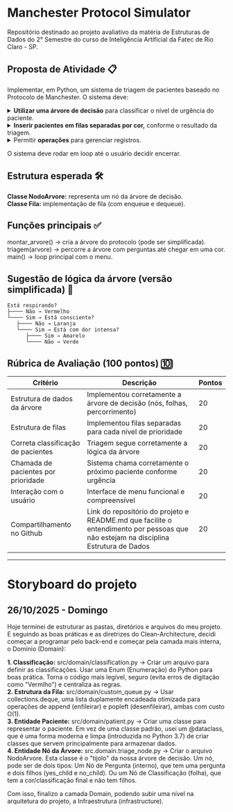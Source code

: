 # Manchester Protocol Simulator
Repositório destinado ao projeto avaliativo da matéria de Estruturas de Dados do 2° Semestre do curso de Inteligência Artificial da Fatec de Rio Claro - SP.

## Proposta de Atividade 📋
Implementar, em Python, um sistema de triagem de pacientes baseado no Protocolo de Manchester.
O sistema deve:
<details>
<summary><strong>Utilizar uma árvore de decisão</strong> para classificar o nível de urgência do paciente.</summary>
  
* Cada <strong>nó</strong> da árvore representa uma <strong>pergunta de triagem</strong> (exemplo: "O paciente está respirando?").
* As <strong>folhas</strong> da árvore indicam a <strong>classificação final</strong>, com uma <strong>cor</strong>:
  
  | Cor                    | Classificação                          | 
  |------------------------|----------------------------------------|
  | 🟥 Vermelho            | Emergência (atendimento imediato)      | 
  | 🟧 Laranja             | Muito urgente                          | 
  | 🟨 Amarelo             | Urgente                                |
  | 🟩 Verde               | Pouco urgente                          |
  | 🟦 Azul                | Não urgente                            | 
</details>

<details>
<summary><strong>Inserir pacientes em filas separadas por cor,</strong> conforme o resultado da triagem.</summary> <br>

* Cada fila deve funcionar como uma <strong>estrutura de dados FIFO</strong>.
</details>

<details>
<summary>Permitir <strong>operações</strong> para gerenciar registros.</summary>
<br>
1 - Cadastrar paciente → o programa faz as perguntas da árvore e insere na fila correspondente. <br>
2 - Chamar paciente → remove e mostra o próximo paciente da fila mais urgente disponível (Vermelho > Laranja > Amarelo > Verde > Azul). <br>
3 - Mostrar status → exibe o tamanho de cada fila. <br>
0 - Sair.
</details>

O sistema deve rodar em loop até o usuário decidir encerrar.

## Estrutura esperada 🛠️
<strong>Classe NodoArvore:</strong> representa um nó da árvore de decisão. <br>
<strong>Classe Fila:</strong> implementação de fila (com enqueue e dequeue).

## Funções principais ✅
montar_arvore() → cria a árvore do protocolo (pode ser simplificada). <br>
triagem(arvore) → percorre a árvore com perguntas até chegar em uma cor. <br>
main() → loop principal com o menu.

## Sugestão de lógica da árvore (versão simplificada) 🌳
```
Está respirando?
├──── Não → Vermelho
└──── Sim → Está consciente?
   ├──── Não → Laranja
   └──── Sim → Está com dor intensa?
      ├──── Sim → Amarelo
      └──── Não → Verde
```

## Rúbrica de Avaliação (100 pontos) 🔟

| Critério                            | Descrição                                                                                                                           | Pontos |
|-------------------------------------|-------------------------------------------------------------------------------------------------------------------------------------|--------|
| Estrutura de dados da árvore        | Implementou corretamente a árvore de decisão (nós, folhas, percorrimento)                                                           |   20   |
| Estrutura de filas                  | Implementou filas separadas para cada nível de prioridade                                                                           |   20   |
| Correta classificação de pacientes  | Triagem segue corretamente a lógica da árvore                                                                                       |   20   |
| Chamada de pacientes por prioridade | Sistema chama corretamente o próximo paciente conforme urgência                                                                     |   20   |
| Interação com o usuário             | Interface de menu funcional e compreensível                                                                                         |   20   |
| Compartilhamento no Github          | Link do repositório do projeto e README.md que facilite o entendimento por pessoas que não estejam na disciplina Estrutura de Dados |   20   |

---

# Storyboard do projeto

## 26/10/2025 - Domingo
Hoje terminei de estruturar as pastas, diretórios e arquivos do meu projeto. E seguindo as boas práticas e as diretrizes do Clean-Architecture, decidi começar a programar pelo back-end e começar pela camada mais interna, o Domínio (Domain):

<strong>1. Classificação:</strong> src/domain/classification.py → Criar um arquivo para definir as classificações. Usar uma Enum (Enumeração) do Python para boas prática. Torna o código mais legível, seguro (evita erros de digitação como "Vermlho") e centraliza as regras. <br>
<strong>2. Estrutura da Fila:</strong> src/domain/custom_queue.py → Usar collections.deque, uma lista duplamente encadeada otimizada para operações de append (enfileirar) e popleft (desenfileirar), ambas com custo O(1). <br>
<strong>3. Entidade Paciente:</strong> src/domain/patient.py → Criar uma classe para representar o paciente. Em vez de uma classe padrão, usei um @dataclass, que é uma forma moderna e limpa (introduzida no Python 3.7) de criar classes que servem principalmente para armazenar dados. <br>
<strong>4. Entidade Nó da Árvore:</strong> src.domain.triage_node.py → Criar o arquivo NodoArvore. Esta classe é o "tijolo" da nossa árvore de decisão. Um nó, pode ser de dois tipos: Um Nó de Pergunta (interno), que tem uma pergunta e dois filhos (yes_child e no_child). Ou um Nó de Classificação (folha), que tem a cor/classificação final e não tem filhos.

Com isso, finalizo a camada Domain, podendo subir uma nível na arquitetura do projeto, a Infraestrutura (infrastructure).
